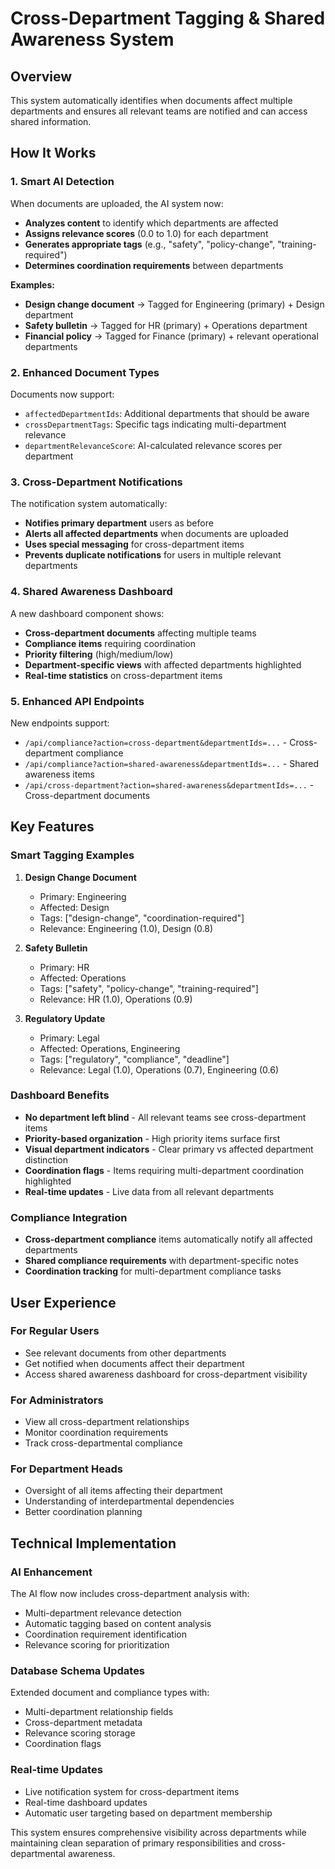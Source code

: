 # Cross-Department Tagging & Shared Awareness System

## Overview
This system automatically identifies when documents affect multiple departments and ensures all relevant teams are notified and can access shared information.

## How It Works

### 1. Smart AI Detection
When documents are uploaded, the AI system now:
- **Analyzes content** to identify which departments are affected
- **Assigns relevance scores** (0.0 to 1.0) for each department
- **Generates appropriate tags** (e.g., "safety", "policy-change", "training-required")
- **Determines coordination requirements** between departments

**Examples:**
- **Design change document** → Tagged for Engineering (primary) + Design department
- **Safety bulletin** → Tagged for HR (primary) + Operations department  
- **Financial policy** → Tagged for Finance (primary) + relevant operational departments

### 2. Enhanced Document Types
Documents now support:
- `affectedDepartmentIds`: Additional departments that should be aware
- `crossDepartmentTags`: Specific tags indicating multi-department relevance
- `departmentRelevanceScore`: AI-calculated relevance scores per department

### 3. Cross-Department Notifications
The notification system automatically:
- **Notifies primary department** users as before
- **Alerts all affected departments** when documents are uploaded
- **Uses special messaging** for cross-department items
- **Prevents duplicate notifications** for users in multiple relevant departments

### 4. Shared Awareness Dashboard
A new dashboard component shows:
- **Cross-department documents** affecting multiple teams
- **Compliance items** requiring coordination
- **Priority filtering** (high/medium/low)
- **Department-specific views** with affected departments highlighted
- **Real-time statistics** on cross-department items

### 5. Enhanced API Endpoints
New endpoints support:
- `/api/compliance?action=cross-department&departmentIds=...` - Cross-department compliance
- `/api/compliance?action=shared-awareness&departmentIds=...` - Shared awareness items
- `/api/cross-department?action=shared-awareness&departmentIds=...` - Cross-department documents

## Key Features

### Smart Tagging Examples
1. **Design Change Document**
   - Primary: Engineering
   - Affected: Design
   - Tags: ["design-change", "coordination-required"]
   - Relevance: Engineering (1.0), Design (0.8)

2. **Safety Bulletin**
   - Primary: HR
   - Affected: Operations
   - Tags: ["safety", "policy-change", "training-required"]
   - Relevance: HR (1.0), Operations (0.9)

3. **Regulatory Update**
   - Primary: Legal
   - Affected: Operations, Engineering
   - Tags: ["regulatory", "compliance", "deadline"]
   - Relevance: Legal (1.0), Operations (0.7), Engineering (0.6)

### Dashboard Benefits
- **No department left blind** - All relevant teams see cross-department items
- **Priority-based organization** - High priority items surface first  
- **Visual department indicators** - Clear primary vs affected department distinction
- **Coordination flags** - Items requiring multi-department coordination highlighted
- **Real-time updates** - Live data from all relevant departments

### Compliance Integration
- **Cross-department compliance** items automatically notify all affected departments
- **Shared compliance requirements** with department-specific notes
- **Coordination tracking** for multi-department compliance tasks

## User Experience

### For Regular Users
- See relevant documents from other departments
- Get notified when documents affect their department
- Access shared awareness dashboard for cross-department visibility

### For Administrators  
- View all cross-department relationships
- Monitor coordination requirements
- Track cross-departmental compliance

### For Department Heads
- Oversight of all items affecting their department
- Understanding of interdepartmental dependencies
- Better coordination planning

## Technical Implementation

### AI Enhancement
The AI flow now includes cross-department analysis with:
- Multi-department relevance detection
- Automatic tagging based on content analysis
- Coordination requirement identification
- Relevance scoring for prioritization

### Database Schema Updates
Extended document and compliance types with:
- Multi-department relationship fields
- Cross-department metadata
- Relevance scoring storage
- Coordination flags

### Real-time Updates
- Live notification system for cross-department items
- Real-time dashboard updates
- Automatic user targeting based on department membership

This system ensures comprehensive visibility across departments while maintaining clean separation of primary responsibilities and cross-departmental awareness.